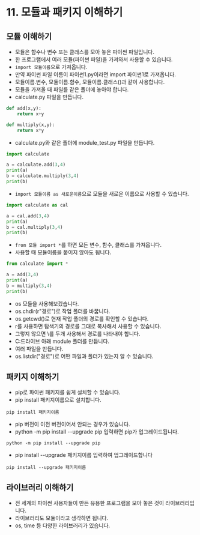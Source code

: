 # 11. 모듈과 패키지 이해하기
## 모듈 이해하기
* 모듈은 함수나 변수 또는 클래스를 모아 놓은 파이썬 파일입니다.
* 한 프로그램에서 여러 모듈(파이썬 파일)을 가져와서 사용할 수 있습니다.
* ```import 모듈이름```으로 가져옵니다.
* 만약 파이썬 파일 이름이 파이썬1.py이라면 import 파이썬1로 가져옵니다.
* 모듈이름.변수, 모듈이름.함수, 모듈이름.클래스()과 같이 사용합니다.
* 모듈을 가져올 때 파일를 같은 폴더에 놓아야 합니다.
* calculate.py 파일을 만듭니다.
```python
def add(x,y):
    return x+y

def multiply(x,y):
    return x*y
````

* calculate.py와 같은 폴더에 module_test.py 파일을 만듭니다.
```python
import calculate

a = calculate.add(3,4)
print(a)
b = calculate.multiply(3,4)
print(b)
```

* ```import 모듈이름 as 새로운이름```으로 모듈을 새로운 이름으로 사용할 수 있습니다.
```python
import calculate as cal

a = cal.add(3,4)
print(a)
b = cal.multiply(3,4)
print(b)
```

* ```from 모듈 import *```를 하면 모든 변수, 함수, 클래스를 가져옵니다.
* 사용할 때 모듈이름을 붙이지 않아도 됩니다.
```python
from calculate import *

a = add(3,4)
print(a)
b = multiply(3,4)
print(b)
```
* os 모듈을 사용해보겠습니다.
* os.chdir(r"경로")로 작업 폴더를 바꿉니다.
* os.getcwd()로 현재 작업 폴더의 경로를 확인할 수 있습니다.
* r를 사용하면 탐색기의 경로를 그대로 복사해서 사용할 수 있습니다.
* 그렇지 않으면 \를 두개 사용해서 경로를 나타내야 합니다.
* C:드라이브 아래 module 폴더를 만듭니다.
* 여러 파일을 만듭니다.
* os.listdir("경로")로 어떤 파일과 폴더가 있는지 알 수 있습니다.

## 패키지 이해하기

* pip로 파이썬 패키지를 쉽게 설치할 수 있습니다.
* pip install 패키지이름으로 설치합니다.
```
pip install 패키지이름
```
* pip 버전이 이전 버전이어서 안되는 경우가 있습니다.
* python -m pip install --upgrade pip 입력하면 pip가 업그레이드됩니다.
```
python -m pip install --upgrade pip
```
* pip install --upgrade 패키지이름 입력하여 업그레이드합니다
```
pip install --upgrade 패키지이름
```

## 라이브러리 이해하기
* 전 세계의 파이썬 사용자들이 만든 유용한 프로그램을 모아 놓은 것이 라이브러리입니다.
* 라이브러리도 모듈이라고 생각하면 됩니다.
* os, time 등 다양한 라이브러리가 있습니다.
